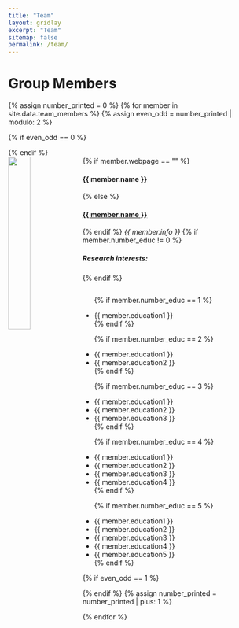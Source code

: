 ```yaml
---
title: "Team"
layout: gridlay
excerpt: "Team"
sitemap: false
permalink: /team/
---
```


# Group Members
<!-- ## Staff -->
{% assign number_printed = 0 %}
{% for member in site.data.team_members %} 
{% assign even_odd = number_printed | modulo: 2 %}

{% if even_odd == 0 %}
<div class="row">
{% endif %}

<div class="col-sm-6 clearfix">
  <img src="{{ site.url }}{{ site.baseurl }}/images/teampic/{{ member.photo }}" class="img-responsive" width="30%" style="float: left" />
  {% if member.webpage == "" %}
  <h4>{{ member.name }}</h4>
  {% else %}
  <h4><a href="{{ member.webpage }}"> {{ member.name }}</a></h4>
  {% endif %}
  <i>{{ member.info }}</i> 
  {% if member.number_educ != 0 %}
  <h5>Research interests:</h5>
  {% endif %}

  <ul style="overflow: hidden">

  {% if member.number_educ == 1 %}
  <li> {{ member.education1 }} </li>
  {% endif %}

  {% if member.number_educ == 2 %}
  <li> {{ member.education1 }} </li>
  <li> {{ member.education2 }} </li>
  {% endif %}

  {% if member.number_educ == 3 %}
  <li> {{ member.education1 }} </li>
  <li> {{ member.education2 }} </li>
  <li> {{ member.education3 }} </li>
  {% endif %}

  {% if member.number_educ == 4 %}
  <li> {{ member.education1 }} </li>
  <li> {{ member.education2 }} </li>
  <li> {{ member.education3 }} </li>
  <li> {{ member.education4 }} </li>
  {% endif %}

  {% if member.number_educ == 5 %}
  <li> {{ member.education1 }} </li>
  <li> {{ member.education2 }} </li>
  <li> {{ member.education3 }} </li>
  <li> {{ member.education4 }} </li>
  <li> {{ member.education5 }} </li>
  {% endif %}
  </ul>
</div>

{% if even_odd == 1 %}
</div>
{% endif %}
{% assign number_printed = number_printed | plus: 1 %}

{% endfor %}

[comment]: <> ({% assign even_odd = number_printed | modulo: 2 %})

[comment]: <> ({% if even_odd == 1 %})

[comment]: <> (</div>)

[comment]: <> ({% endif %})



[comment]: <> (## Master students)

[comment]: <> (## Alumni)

[comment]: <> (## Former visitors, BSc/ MSc students)